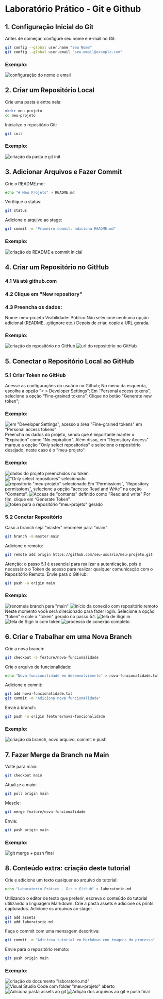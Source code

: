 # Laboratório Prático - Git e Github

## 1. Configuração Inicial do Git
Antes de começar, configure seu nome e e-mail no Git:
```bash
git config --global user.name "Seu Nome"
git config --global user.email "seu.email@example.com"
```
### Exemplo:
![configuração do nome e email](assets/img-1.png)

## 2. Criar um Repositório Local
Crie uma pasta e entre nela:
```bash
mkdir meu-projeto
cd meu-projeto
```
Inicialize o repositório Git:
```bash
git init
```
### Exemplo:
![criação da pasta e git init](assets/img-2.png)

## 3. Adicionar Arquivos e Fazer Commit
Crie o README.md:
```bash
echo "# Meu Projeto" > README.md
```
Verifique o status:
```bash
git status
```
Adicione o arquivo ao stage:
```bash
git commit -m "Primeiro commit: adiciona README.md"
```
### Exemplo:
![criação do README e commit inicial](assets/img-3.png)

## 4. Criar um Repositório no GitHub
### 4.1 Vá até github.com
### 4.2 Clique em "New repository"
### 4.3 Preencha os dados:
Nome: meu-projeto
Visibilidade: Público
Não selecione nenhuma opção adicional (README, .gitignore etc.)
Depois de criar, copie a URL gerada.
### Exemplo:
![criação do repositório no GitHub](assets/img-4.png)
![url do repositório no GitHub](assets/img-5.png)

## 5. Conectar o Repositório Local ao GitHub

### 5.1 Criar Token no GitHub
Acesse as configurações do usuário no Github;
No menu da esquerda, escolha a opção “< > Developer Settings”;
Em “Personal access tokens”, selecione a opção “Fine-grained tokens”;
Clique no botão "Generate new token";
### Exemplo:
![em "Developer Settings", acesso a área "Fine-grained tokens" em “Personal access tokens”](assets/img-6.png)
Preencha os dados do projeto, sendo que é importante manter o "Expiration" como "No expiration".
Além disso, em "Repository Access" marque a opção "Only select repositories" e selecione o repositório desejado, neste caso é o "meu-projeto".
### Exemplo:
![dados do projeto preenchidos no token](assets/img-7.png)
!["Only select repositores" selecionado](assets/img-8.png)
![repositorio "meu-projeto" selecionado](assets/img-9.png)
Em “Permissions”, “Repository permissions”, selecione a opção “access: Read and Write” na opção “Contents”.
![Access de "contents" definido como "Read and write"](assets/img-10.png)
Por fim, clique em “Generate Token”.
![token para o repositório "meu-projeto" gerado](assets/img-11.png)

### 5.2 Conctar Repositório
Caso a branch seja "master" renomeie para "main":
```bash
git branch -m master main
```
Adicione o remoto:
```bash
git remote add origin https://github.com/seu-usuario/meu-projeto.git
```
Atenção: o passo 5.1 é essencial para realizar a autenticação, pois é necessário o Token de acesso para realizar qualquer comunicação com o Repositório Remoto.
Envie para o GitHub:
```bash
git push -u origin main
```
### Exemplo:
![renomeia branch para "main"](assets/img-12.png)
![início da conexão com repositório remoto](assets/img-13.png)
Neste momento você será direcionado para fazer login. Selecione a opção "token" e cole o "token" gerado no passo 5.1.
![tela de Sign in](assets/img-14.png)
![tela de Sign in com token](assets/img-15.png)
![processo de conexão completo](assets/img-16.png)

## 6. Criar e Trabalhar em uma Nova Branch
Crie a nova branch:
```bash
git checkout -b feature/nova-funcionalidade
```
Crie o arquivo de funcionalidade:
```bash
echo "Nova funcionalidade em desenvolvimento" > nova-funcionalidade.txt
```
Adicione e comnit:
```bash
git add nova-funcionalidade.txt
git commit -m "Adiciona nova funcionalidade"
```
Envie a branch:
```bash
git push -u origin feature/nova-funcionalidade
```
### Exemplo:
![criação da branch, novo arquivo, commit e push](assets/img-17.png)

## 7. Fazer Merge da Branch na Main
Volte para main:
```bash
git checkout main
```
Atualize a main:
```bash
git pull origin main
```
Mescle:
```bash
git merge feature/nova-funcionalidade
```
Envie:
```bash
git push origin main
```
### Exemplo:
![git merge + push final](assets/img-18.png)

## 8. Conteúdo extra: criação deste tutorial
Crie e adicione um texto qualquer ao arquivo do tutorial:
```bash
echo "Laboratorio Prático - Git e Github" > laboratorio.md
```
Utilizando o editor de texto que preferir, escreva o conteúdo do tutorial utilizando a linguagem Markdown.
Crie a pasta assets e adicione os prints capturados.
Adicione os arquivos ao stage:
```bash
git add assets
git add laboratorio.md
```
Faça o commit com uma mensagem descritiva:
```bash
git commit -m "Adiciona tutorial em Markdown com imagens do processo"
```
Envie para o repositório remoto:
```bash
git push origin main
```
### Exemplo:
![criação do documento "laboratorio.md"](assets/img-19.png)
![Visual Studio Code com folder "meu-projeto" aberto](assets/img-22.png)
![Adiciona pasta assets ao git](assets/img-20.png)
![Adição dos arquivos ao git e push final](assets/img-21.png)
